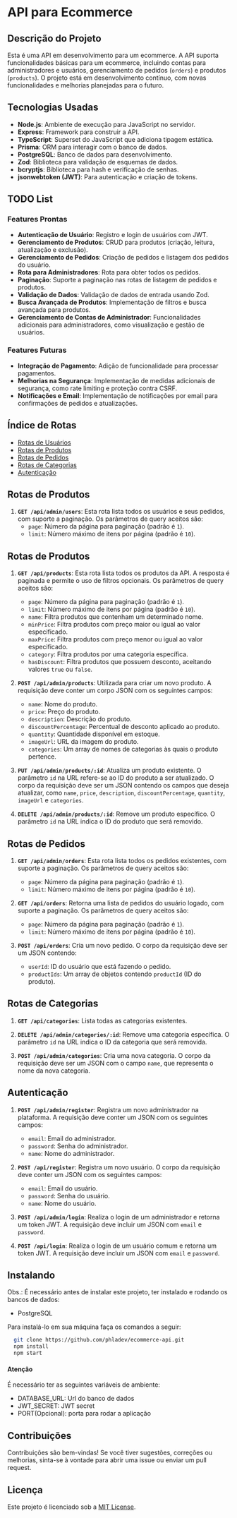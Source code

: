 # API para Ecommerce

## Descrição do Projeto

Esta é uma API em desenvolvimento para um ecommerce. A API suporta funcionalidades básicas para um ecommerce, incluindo contas para administradores e usuários, gerenciamento de pedidos (`orders`) e produtos (`products`). O projeto está em desenvolvimento contínuo, com novas funcionalidades e melhorias planejadas para o futuro.

## Tecnologias Usadas

- **Node.js**: Ambiente de execução para JavaScript no servidor.
- **Express**: Framework para construir a API.
- **TypeScript**: Superset do JavaScript que adiciona tipagem estática.
- **Prisma**: ORM para interagir com o banco de dados.
- **PostgreSQL**: Banco de dados para desenvolvimento.
- **Zod**: Biblioteca para validação de esquemas de dados.
- **bcryptjs**: Biblioteca para hash e verificação de senhas.
- **jsonwebtoken (JWT)**: Para autenticação e criação de tokens.

## TODO List

### Features Prontas

- **Autenticação de Usuário**: Registro e login de usuários com JWT.
- **Gerenciamento de Produtos**: CRUD para produtos (criação, leitura, atualização e exclusão).
- **Gerenciamento de Pedidos**: Criação de pedidos e listagem dos pedidos do usuário.
- **Rota para Administradores**: Rota para obter todos os pedidos.
- **Paginação**: Suporte a paginação nas rotas de listagem de pedidos e produtos.
- **Validação de Dados**: Validação de dados de entrada usando Zod.
- **Busca Avançada de Produtos**: Implementação de filtros e busca avançada para produtos.
- **Gerenciamento de Contas de Administrador**: Funcionalidades adicionais para administradores, como visualização e gestão de usuários.

### Features Futuras

- **Integração de Pagamento**: Adição de funcionalidade para processar pagamentos.
- **Melhorias na Segurança**: Implementação de medidas adicionais de segurança, como rate limiting e proteção contra CSRF.
- **Notificações e Email**: Implementação de notificações por email para confirmações de pedidos e atualizações.

## Índice de Rotas

- [Rotas de Usuários](#rotas-de-usuários)
- [Rotas de Produtos](#rotas-de-produtos)
- [Rotas de Pedidos](#rotas-de-pedidos)
- [Rotas de Categorias](#rotas-de-categorias)
- [Autenticação](#autenticação)

## Rotas de Produtos
1. **`GET /api/admin/users`**: Esta rota lista todos os usuários e seus pedidos, com suporte a paginação. Os parâmetros de query aceitos são:
   -   `page`: Número da página para paginação (padrão é `1`).
   -   `limit`: Número máximo de itens por página (padrão é `10`).


## Rotas de Produtos

1. **`GET /api/products`**: Esta rota lista todos os produtos da API. A resposta é paginada e permite o uso de filtros opcionais. Os parâmetros de query aceitos são:

   -   `page`: Número da página para paginação (padrão é `1`).
   -   `limit`: Número máximo de itens por página (padrão é `10`).
   -   `name`: Filtra produtos que contenham um determinado nome.
   -   `minPrice`: Filtra produtos com preço maior ou igual ao valor especificado.
   -   `maxPrice`: Filtra produtos com preço menor ou igual ao valor especificado.
   -   `category`: Filtra produtos por uma categoria específica.
   -   `hasDiscount`: Filtra produtos que possuem desconto, aceitando valores `true` ou `false`.

2. **`POST /api/admin/products`**: Utilizada para criar um novo produto. A requisição deve conter um corpo JSON com os seguintes campos:

   -   `name`: Nome do produto.
   -   `price`: Preço do produto.
   -   `description`: Descrição do produto.
   -   `discountPercentage`: Percentual de desconto aplicado ao produto.
   -   `quantity`: Quantidade disponível em estoque.
   -   `imageUrl`: URL da imagem do produto.
   -   `categories`: Um array de nomes de categorias às quais o produto pertence.

3. **`PUT /api/admin/products/:id`**: Atualiza um produto existente. O parâmetro `id` na URL refere-se ao ID do produto a ser atualizado. O corpo da requisição deve ser um JSON contendo os campos que deseja atualizar, como `name`, `price`, `description`, `discountPercentage`, `quantity`, `imageUrl` e `categories`.

4. **`DELETE /api/admin/products/:id`**: Remove um produto específico. O parâmetro `id` na URL indica o ID do produto que será removido.

## Rotas de Pedidos

1. **`GET /api/admin/orders`**: Esta rota lista todos os pedidos existentes, com suporte a paginação. Os parâmetros de query aceitos são:

   -   `page`: Número da página para paginação (padrão é `1`).
   -   `limit`: Número máximo de itens por página (padrão é `10`).

2. **`GET /api/orders`**: Retorna uma lista de pedidos do usuário logado, com suporte a paginação. Os parâmetros de query aceitos são:

   -   `page`: Número da página para paginação (padrão é `1`).
   -   `limit`: Número máximo de itens por página (padrão é `10`). 
   
3. **`POST /api/orders`**: Cria um novo pedido. O corpo da requisição deve ser um JSON contendo:

   -   `userId`: ID do usuário que está fazendo o pedido.
   -   `productIds`: Um array de objetos contendo `productId` (ID do produto).

## Rotas de Categorias

1. **`GET /api/categories`**: Lista todas as categorias existentes.

2. **`DELETE /api/admin/categories/:id`**: Remove uma categoria específica. O parâmetro `id` na URL indica o ID da categoria que será removida.

3. **`POST /api/admin/categories`**: Cria uma nova categoria. O corpo da requisição deve ser um JSON com o campo `name`, que representa o nome da nova categoria.

## Autenticação

1. **`POST /api/admin/register`**: Registra um novo administrador na plataforma. A requisição deve conter um JSON com os seguintes campos:

   -   `email`: Email do administrador.
   -   `password`: Senha do administrador.
   -   `name`: Nome do administrador.

2. **`POST /api/register`**: Registra um novo usuário. O corpo da requisição deve conter um JSON com os seguintes campos:

   -   `email`: Email do usuário.
   -   `password`: Senha do usuário.
   -   `name`: Nome do usuário.

3. **`POST /api/admin/login`**: Realiza o login de um administrador e retorna um token JWT. A requisição deve incluir um JSON com `email` e `password`.

4. **`POST /api/login`**: Realiza o login de um usuário comum e retorna um token JWT. A requisição deve incluir um JSON com `email` e `password`.

## Instalando

Obs.: É necessário antes de instalar este projeto, ter instalado e rodando os bancos de dados: 
* PostgreSQL

Para instalá-lo em sua máquina faça os comandos a seguir:

``` bash
  git clone https://github.com/phladev/ecommerce-api.git
  npm install
  npm start
```

#### Atenção

É necessário ter as seguintes variáveis de ambiente: 
  - DATABASE_URL: Url do banco de dados
  - JWT_SECRET: JWT secret
  - PORT(Opcional): porta para rodar a aplicação

## Contribuições

Contribuições são bem-vindas! Se você tiver sugestões, correções ou melhorias, sinta-se à vontade para abrir uma issue ou enviar um pull request.

## Licença

Este projeto é licenciado sob a [MIT License](LICENSE).
